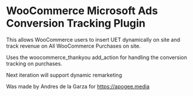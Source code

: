 ﻿# WooCommerce Microsoft Ads Conversion Tracking Plugin
 
This allows WooCommerce users to insert UET dynamically on site and track revenue on All WooCommerce Purchases on site.

Uses the woocommerce_thankyou add_action for handling the conversion tracking on purchases. 

Next iteration will support dynamic remarketing

Was made by Andres de la Garza for https://apogee.media
